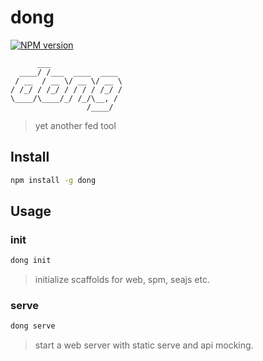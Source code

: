 # dong

[![NPM version](https://img.shields.io/npm/v/dong.svg?style=flat-square)](https://npmjs.org/package/dong)

          ___
      ____/ /___  ____  ____
     / __  / __ \/ __ \/ __ \
    / /_/ / /_/ / / / / /_/ /
    \____/\____/_/ /_/\__, /
                     /____/

> yet another fed tool

## Install

```bash
npm install -g dong
```

## Usage

### init

```bash
dong init

```

> initialize scaffolds for web, spm, seajs etc.

### serve

```bash
dong serve

```

> start a web server with static serve and api mocking.
